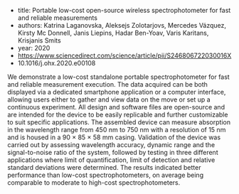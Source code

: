 - title: Portable low-cost open-source wireless spectrophotometer for fast and reliable measurements
- authors: Katrina Laganovska, Aleksejs Zolotarjovs, Mercedes Vázquez, Kirsty Mc Donnell, Janis Liepins, Hadar Ben-Yoav, Varis Karitans, Krisjanis Smits
- year: 2020
- https://www.sciencedirect.com/science/article/pii/S246806722030016X
- 10.1016/j.ohx.2020.e00108

We demonstrate a low-cost standalone portable spectrophotometer for fast and reliable measurement execution. The data acquired can be both displayed via a dedicated smartphone application or a computer interface, allowing users either to gather and view data on the move or set up a continuous experiment. All design and software files are open-source and are intended for the device to be easily replicable and further customizable to suit specific applications. The assembled device can measure absorption in the wavelength range from 450 nm to 750 nm with a resolution of 15 nm and is housed in a 90 × 85 × 58 mm casing. Validation of the device was carried out by assessing wavelength accuracy, dynamic range and the signal-to-noise ratio of the system, followed by testing in three different applications where limit of quantification, limit of detection and relative standard deviations were determined. The results indicated better performance than low-cost spectrophotometers, on average being comparable to moderate to high-cost spectrophotometers.